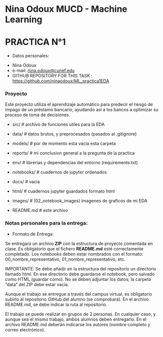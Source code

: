 # Nina Odoux MUCD - Machine Learning 
# PRACTICA N°1

- Datos personales:
* Nina Odoux
* e-mail:  nina.odoux@cunef.edu
* GITHUB REPOSITORY FOR THIS TASK :  https://github.com/ninaodoux/ML_practica1EDA

### Proyecto

Este proyecto utiliza el aprendizaje automático para predecir el riesgo de impago de un préstamo bancario, ayudando así a los bancos a optimizar su proceso de toma de decisiones.

- src/          # archivo de funciones utiles para la EDA
- data/         # datos brutos, y  preprocesados (pasados al .gitignore)
- models/       # por de momento esta vacia esta carpeta
- reports/      # mi conclusion general a la pregunta de la practica
- env/          # librerias y dependencias del entorno (requirements.txt)
- notebooks/    # cuadernos de jupyter ordenados
- docs/         # vacia
- html/         # cuadernos jupyter guardados formato html
- images/       # (02_notebook_images) imagenes de graficos de mi EDA

- README.md        # este archivo





### Notas personales para la entrega:

- Formato de Entrega: 

Se entregará un archivo **ZIP** con la estructura de proyecto comentada en clase. Es obligatorio que el fichero **README.md** esté correctamente completado. Los notebooks deben estar nombrados con el formato: 00_nombre_representativo, 01_nombre_representativo, etc.

 

IMPORTANTE: Se debe añadir en la estructura del repositorio un directorio llamado html. En ese directorio debe guardarse el notebook, pero salvado como HTML (guardar como). No se deben adjuntar los datos; la carpeta “data” del ZIP debe estar vacía.

Aunque el trabajo se entregue a través del campus virtual, es obligatorio subirlo al repositorio GitHub del alumno (se comprobará). En el archivo README.md, se debe indicar la ruta al repositorio.

El trabajo se puede realizar en grupos de 2 personas. En cualquier caso, y aunque sea el mismo trabajo, ambos alumnos deben entregarlo. En el archivo README.md deberán indicarse los autores (nombre completo y correo electrónico).